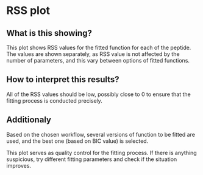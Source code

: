 # RSS plot 

## What is this showing?

This plot shows RSS values for the fitted function for each of the peptide.
The values are shown separately, as RSS value is not affected by the number of parameters, and this vary between options of fitted functions.

## How to interpret this results?
All of the RSS values should be low, possibly close to 0 to ensure that the fitting process is conducted precisely. 

## Additionaly
Based on the chosen workflow, several versions of function to be fitted are used, and the best one (based on BIC value) is selected.

This plot serves as quality control for the fitting process. If there is anything suspicious, try different fitting parameters and check if the situation improves.